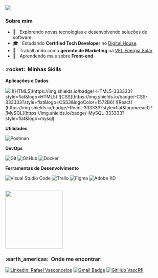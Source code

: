 
![](https://komarev.com/ghpvc/?username=VascRfl&color=006bed)

<h3> Sobre mim </h3>

- 🤔 &nbsp; Explorando novas tecnologias e desenvolvendo soluções de software.
- 🎓 &nbsp; Estudando **Certified Tech Developer** no <a href="https://www.digitalhouse.com/br/">Digital House</a>.
- 💼 &nbsp; Trabalhando como **gerente de Marketing** na <a href="https://www.velenergiasolar.com.br/">VEL Energia Solar</a>
- 🌱 &nbsp; Aprendendo mais sobre **Front-end**.

<h3> :rocket: &nbsp;Minhas Skills </h3>

**Aplicações e Dados**

  <img src="https://cdn.jsdelivr.net/gh/devicons/devicon/icons/javascript/javascript-plain.svg" />
  ![HTML5](https://img.shields.io/badge/-HTML5-333333?style=flat&logo=HTML5)
  ![CSS](https://img.shields.io/badge/-CSS-333333?style=flat&logo=CSS3&logoColor=1572B6)
  ![React](https://img.shields.io/badge/-React-333333?style=flat&logo=react)
  ![MySQL](https://img.shields.io/badge/-MySQL-333333?style=flat&logo=mysql)

**Utilidades**

  ![Postman](https://img.shields.io/badge/-Postman-333333?style=flat&logo=postman)

**DevOps**

  ![Git](https://img.shields.io/badge/-Git-333333?style=flat&logo=git)
  ![GitHub](https://img.shields.io/badge/-GitHub-333333?style=flat&logo=github)
  ![Docker](https://img.shields.io/badge/-Docker-333333?style=flat&logo=docker)

**Ferramentas de Desenvolvimento**

  ![Visual Studio Code](https://img.shields.io/badge/-Visual%20Studio%20Code-333333?style=flat&logo=visual-studio-code&logoColor=007ACC)
  ![Trello](https://img.shields.io/badge/-Trello-333333?style=flat&logo=trello&logoColor=007ACC)
  ![Figma](https://img.shields.io/badge/-Figma-333333?style=flat&logo=figma&logoColor=007ACC)
  ![Adobe XD](https://img.shields.io/badge/-Adobe%20XD-333333?style=flat&logo=adobe-xd&logoColor=007ACC)

<br/>

<a href="https://github.com/VascRfl">
  <img height="180em" src="https://github-readme-stats.vercel.app/api?username=VascRfl&theme=dracula&show_icons=true" />
</a>

<br/>

<h3> :earth_americas: &nbsp;Onde me encontrar: </h3> 

[![Linkedin: Rafael Vasconcelos](https://img.shields.io/badge/-RafaelVasconcelos-blue?style=flat-square&logo=Linkedin&logoColor=white&link=https://www.linkedin.com/in/vascrfl/)](https://www.linkedin.com/in/vascrfl/)
[![Gmail Badge](https://img.shields.io/badge/-vasc.rfl@gmail.com-006bed?style=flat-square&logo=Gmail&logoColor=white&link=mailto:vasc.rfl@gmail.com)](mailto:vasc.rfl@gmail.com)
[![GitHub VascRfl]( https://img.shields.io/github/followers/VanessaSwerts?label=follow&style=social)](https://github.com/VascRfl)
